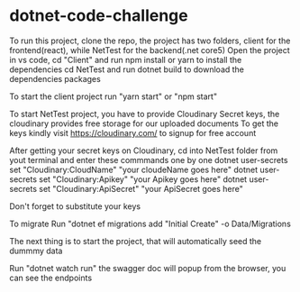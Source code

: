 # dotnet-code-challenge

To run this project, clone the repo, the project has two folders, 
client for the frontend(react), while NetTest for the backend(.net core5)
Open the project in vs code, cd "Client" and run npm install or yarn to install the dependencies
cd NetTest and run dotnet build to download the dependencies packages

To start the client project run "yarn start" or "npm start" 

To start  NetTest project, you have to provide Cloudinary Secret keys, the cloudinary provides free storage for our uploaded documents
To get the keys kindly visit https://cloudinary.com/ to signup for free account

After getting your secret keys on Cloudinary, cd into NetTest folder from yout terminal and enter these commmands one by one
dotnet user-secrets set "Cloudinary:CloudName" "your cloudeName goes here"
dotnet user-secrets set "Cloudinary:Apikey" "your Apikey goes here"
dotnet user-secrets set "Cloudinary:ApiSecret" "your ApiSecret goes here"

Don't forget to substitute your keys 

To migrate 
Run "dotnet ef migrations add "Initial Create" -o Data/Migrations

The next thing is to start the project, that will automatically seed the dummmy data

Run "dotnet watch run" 
the swagger doc will popup from the browser, you can see the endpoints





